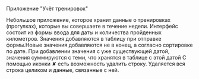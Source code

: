 Приложение "Учёт тренировок"

Небольшое приложение, которое хранит данные о тренировках (прогулках), которые вы совершаете в течение недели.
Интерфейс состоит из формы ввода для даты и количества пройденных километров. Значения добавляются в таблицу при отправке формы.Новые значения добавляются не в конец, а согласно сортировке по дате. При добавлении значения с уже существующей датой, значения суммируются с теми, что хранятся в таблице с этой датой
С помощью иконки ✘ есть возможность удалить строку. Удаляется вся строка целиком и данные, связанные с ней.

